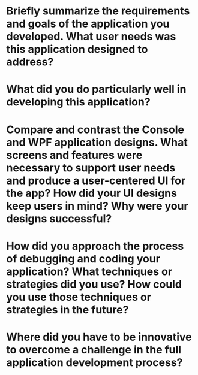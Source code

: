 # Briefly summarize the requirements and goals of the application you developed. What user needs was this application designed to address?

# What did you do particularly well in developing this application?

# Compare and contrast the Console and WPF application designs. What screens and features were necessary to support user needs and produce a user-centered UI for the app? How did your UI designs keep users in mind? Why were your designs successful?

# How did you approach the process of debugging and coding your application? What techniques or strategies did you use? How could you use those techniques or strategies in the future?

# Where did you have to be innovative to overcome a challenge in the full application development process?
